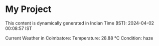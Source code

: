 # My Project

This content is dynamically generated in Indian Time (IST): 2024-04-02 00:08:57 IST


Current Weather in Coimbatore:
Temperature: 28.88 °C
Condition: haze
